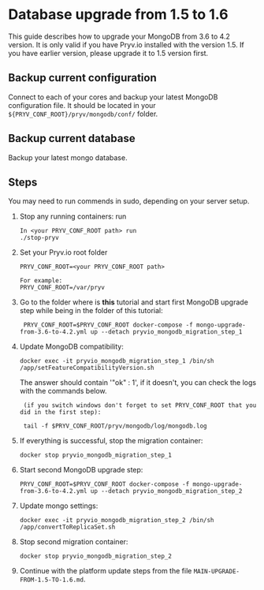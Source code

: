 
# Database upgrade from 1.5 to 1.6

This guide describes how to upgrade your MongoDB from 3.6 to 4.2 version. It is only valid if you have Pryv.io installed with the version 1.5. 
If you have earlier version, please upgrade it to 1.5 version first.

## Backup current configuration

Connect to each of your cores and backup your latest MongoDB configuration file. It should be located in your `${PRYV_CONF_ROOT}/pryv/mongodb/conf/` folder.

## Backup current database

Backup your latest mongo database.

## Steps

You may need to run commends in sudo, depending on your server setup.

1. Stop any running containers: run 
    ```
    In <your PRYV_CONF_ROOT path> run
    ./stop-pryv
    ```
2. Set your Pryv.io root folder 
    ```
    PRYV_CONF_ROOT=<your PRYV_CONF_ROOT path>
   
    For example:
    PRYV_CONF_ROOT=/var/pryv
    ```
3. Go to the folder where is **this** tutorial and start first MongoDB upgrade step while being in the folder of this tutorial: 
    ```
     PRYV_CONF_ROOT=$PRYV_CONF_ROOT docker-compose -f mongo-upgrade-from-3.6-to-4.2.yml up --detach pryvio_mongodb_migration_step_1
    ```
4. Update MongoDB compatibility: 
    
    ```
    docker exec -it pryvio_mongodb_migration_step_1 /bin/sh /app/setFeatureCompatibilityVersion.sh
    ```
   The answer should contain '"ok" : 1', if it doesn't, you can check the logs with the commands below.
   ```
    (if you switch windows don't forget to set PRYV_CONF_ROOT that you did in the first step):
    
    tail -f $PRYV_CONF_ROOT/pryv/mongodb/log/mongodb.log
    ```
5. If everything is successful, stop the migration container:
    ```
    docker stop pryvio_mongodb_migration_step_1
    ```
6. Start second MongoDB upgrade step: 
    ```
    PRYV_CONF_ROOT=$PRYV_CONF_ROOT docker-compose -f mongo-upgrade-from-3.6-to-4.2.yml up --detach pryvio_mongodb_migration_step_2
   ```
7. Update mongo settings: 
    ```
    docker exec -it pryvio_mongodb_migration_step_2 /bin/sh /app/convertToReplicaSet.sh
    ```
8. Stop second migration container: 
    ```
    docker stop pryvio_mongodb_migration_step_2
    ```
9. Continue with the platform update steps from the file `MAIN-UPGRADE-FROM-1.5-TO-1.6.md`.
